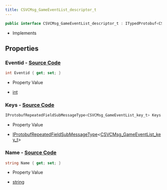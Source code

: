 ```yaml
---
title: CSVCMsg_GameEventList_descriptor_t
---
```


```csharp
public interface CSVCMsg_GameEventList_descriptor_t : ITypedProtobuf<CSVCMsg_GameEventList_descriptor_t>, INativeHandle
```

- Implements

## Properties

### **Eventid** - [Source Code](https://github.com/swiftly-solution/swiftlys2/blob/main/managed/src/SwiftlyS2.Generated/Protobufs/Interfaces/CSVCMsg_GameEventList_descriptor_t.cs#L13)

```csharp
int Eventid { get; set; }
```

- Property Value

- [int](https://learn.microsoft.com/dotnet/api/system.int32)

### **Keys** - [Source Code](https://github.com/swiftly-solution/swiftlys2/blob/main/managed/src/SwiftlyS2.Generated/Protobufs/Interfaces/CSVCMsg_GameEventList_descriptor_t.cs#L19)

```csharp
IProtobufRepeatedFieldSubMessageType<CSVCMsg_GameEventList_key_t> Keys { get; }
```

- Property Value

- [IProtobufRepeatedFieldSubMessageType](/docs/api/shared/netmessages/iprotobufrepeatedfieldsubmessagetype-1)<[CSVCMsg_GameEventList_key_t](/docs/api/shared/protobufdefinitions/csvcmsg_gameeventlist_key_t)>

### **Name** - [Source Code](https://github.com/swiftly-solution/swiftlys2/blob/main/managed/src/SwiftlyS2.Generated/Protobufs/Interfaces/CSVCMsg_GameEventList_descriptor_t.cs#L16)

```csharp
string Name { get; set; }
```

- Property Value

- [string](https://learn.microsoft.com/dotnet/api/system.string)


